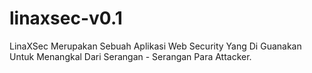 # linaxsec-v0.1
 LinaXSec Merupakan Sebuah Aplikasi Web Security Yang Di Guanakan Untuk Menangkal Dari Serangan - Serangan Para Attacker.
